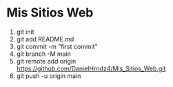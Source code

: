 # Mis Sitios Web
1. git init
2. git add README.md
3. git commit -m "first commit"
4. git branch -M main
5. git remote add origin https://github.com/DanielHrndz4/Mis_Sitios_Web.git
6. git push -u origin main
